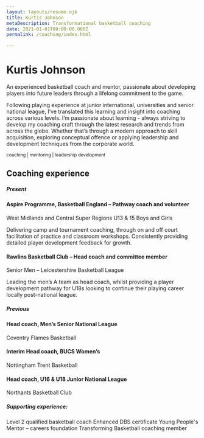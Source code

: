 ```yaml
---
layout: layouts/resume.njk
title: Kurtis Johnson
metaDescription: Transformational basketball coaching
date: 2021-01-01T00:00:00.000Z
permalink: /coaching/index.html

---
```

# Kurtis Johnson

An experienced basketball coach and mentor, passionate about developing players into future leaders through a lifelong commitment to the game.

Following playing experience at junior international, universities and senior national league, I’ve translated this learning and insight into coaching across various levels. I’m passionate about learning - always striving to develop my coaching craft through the latest research and trends from across the globe. Whether that’s through a modern approach to skill acquisition, exploring conceptual offence or applying leadership and development techniques from the corporate world.

<small> coaching | mentoring | leadership development </small>

## Coaching experience

##### Present

#### Aspire Programme, Basketball England – Pathway coach and volunteer
West Midlands and Central Super Regions U13 & 15 Boys and Girls

Delivering camp and tournament coaching, through on and off court facilitation of practice and classroom workshops. Consistently providing detailed player development feedback for growth.


#### Rawlins Basketball Club – Head coach and committee member
Senior Men – Leicestershire Basketball League

Leading the men’s A team as head coach, whilst providing a player development pathway for U18s looking to continue their playing career locally post-national league.

##### Previous

#### Head coach, Men’s Senior National League
Coventry Flames Basketball

#### Interim Head coach, BUCS Women’s
Nottingham Trent Basketball

#### Head coach, U16 & U18 Junior National League
Northants Basketball Club


##### Supporting experience:
Level 2 qualified basketball coach
Enhanced DBS certificate
Young People's Mentor – careers foundation
Transforming Basketball coaching member
